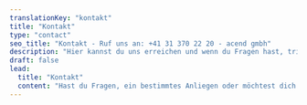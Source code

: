 ```yaml
---
translationKey: "kontakt"
title: "Kontakt"
type: "contact"
seo_title: "Kontakt - Ruf uns an: +41 31 370 22 20 - acend gmbh"
description: "Hier kannst du uns erreichen und wenn du Fragen hast, trinken wir gerne mit dir ein Kaffee oder Bier."
draft: false
lead:
  title: "Kontakt"
  content: "Hast du Fragen, ein bestimmtes Anliegen oder möchtest dich generell austauschen? Wir freuen uns auf deine Nachricht."
---
```

